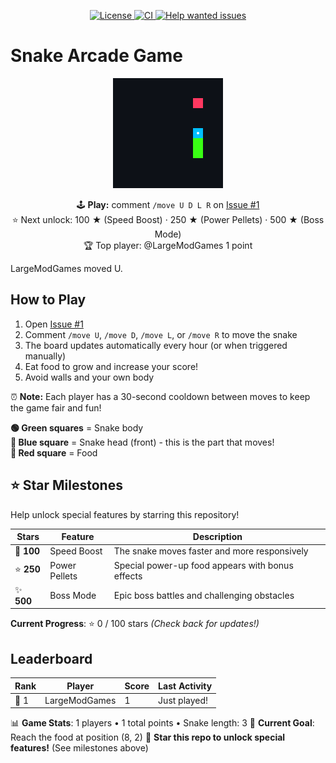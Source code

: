 <p align="center">
  <a href="https://github.com/LargeModGames/LargeModGames">
    <img src="https://img.shields.io/github/license/LargeModGames/LargeModGames" alt="License"/>
    <img src="https://img.shields.io/github/actions/workflow/status/LargeModGames/LargeModGames/.github/workflows/arcade.yml" alt="CI"/>
    <img src="https://img.shields.io/github/issues/LargeModGames/LargeModGames?label=Help%20wanted" alt="Help wanted issues"/>
  </a>
</p>

# Snake Arcade Game

<!-- SNAKE-BOARD-START -->
<p align="center">
  <img src="snake-board-1749728680727.png?raw=true" width="176" alt="Snake game board"/>
</p>
<p align="center">
  🕹️ <strong>Play:</strong> comment <code>/move U D L R</code> on <a href="../../issues/1">Issue #1</a><br>
  ⭐ Next unlock: 100 ★ (Speed Boost) · 250 ★ (Power Pellets) · 500 ★ (Boss Mode)<br>
  🏆 Top player: @LargeModGames 1 point
</p>

LargeModGames moved U.
<!-- SNAKE-BOARD-END -->

## How to Play

1. Open [Issue #1](../../issues/1)
2. Comment `/move U`, `/move D`, `/move L`, or `/move R` to move the snake
3. The board updates automatically every hour (or when triggered manually)
4. Eat food to grow and increase your score!
5. Avoid walls and your own body

⏰ **Note:** Each player has a 30-second cooldown between moves to keep the game fair and fun!

**🟢 Green squares** = Snake body  
**🔵 Blue square** = Snake head (front) - this is the part that moves!  
**🔴 Red square** = Food

## ⭐ Star Milestones

Help unlock special features by starring this repository!

| Stars | Feature | Description |
|-------|---------|-------------|
| 🌟 **100** | Speed Boost | The snake moves faster and more responsively |
| ⭐ **250** | Power Pellets | Special power-up food appears with bonus effects |
| ✨ **500** | Boss Mode | Epic boss battles and challenging obstacles |

**Current Progress**: ⭐ 0 / 100 stars *(Check back for updates!)*

## Leaderboard

| Rank | Player | Score | Last Activity |
|------|--------|-------|---------------|
| 🥇 1 | LargeModGames | 1 | Just played! |

📊 **Game Stats**: 1 players • 1 total points • Snake length: 3
🎯 **Current Goal**: Reach the food at position (8, 2)
🌟 **Star this repo to unlock special features!** (See milestones above)
